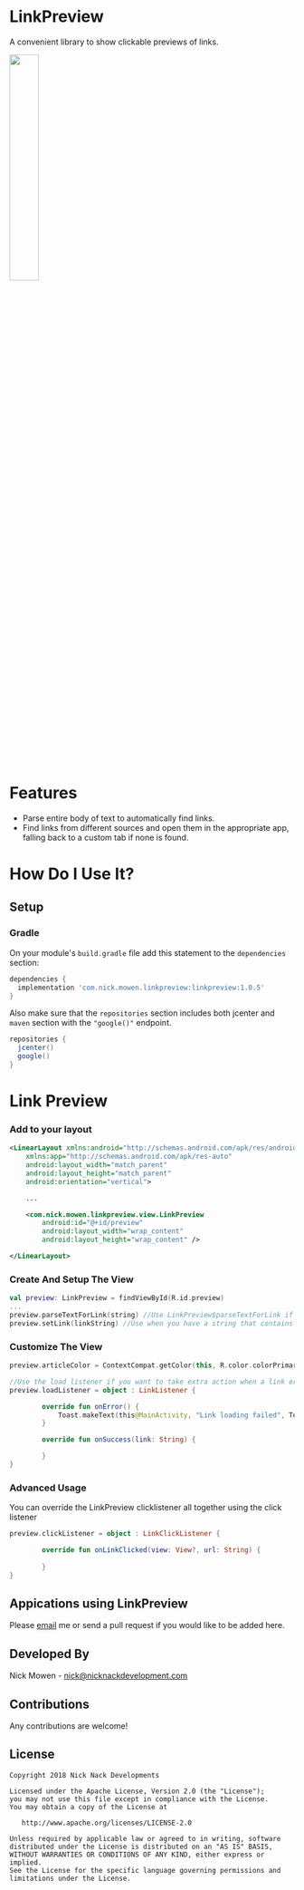 # LinkPreview
A convenient library to show clickable previews of links.

<img src="/sample.png" width="32%">

# Features

* Parse entire body of text to automatically find links.
* Find links from different sources and open them in the appropriate app, falling back to a custom tab if none is found.

# How Do I Use It?

## Setup

### Gradle

On your module's `build.gradle` file add this statement to the `dependencies` section:

```groovy
dependencies {
  implementation 'com.nick.mowen.linkpreview:linkpreview:1.0.5'
}
```

Also make sure that the `repositories` section includes both jcenter and `maven` section with the `"google()"` endpoint. 

```groovy
repositories {
  jcenter()
  google()
}
```

# Link Preview

### Add to your layout

```xml
<LinearLayout xmlns:android="http://schemas.android.com/apk/res/android"
    xmlns:app="http://schemas.android.com/apk/res-auto"
    android:layout_width="match_parent"
    android:layout_height="match_parent"
    android:orientation="vertical">

    ...

    <com.nick.mowen.linkpreview.view.LinkPreview
        android:id="@+id/preview"
        android:layout_width="wrap_content"
        android:layout_height="wrap_content" />

</LinearLayout>
```

### Create And Setup The View

```kotlin
val preview: LinkPreview = findViewById(R.id.preview)
...
preview.parseTextForLink(string) //Use LinkPreview$parseTextForLink if you have a body of text that contains more than just the link
preview.setLink(linkString) //Use when you have a string that contains only the link
```

### Customize The View

```kotlin
preview.articleColor = ContextCompat.getColor(this, R.color.colorPrimary) //Set the color of the custom tab that is launched on link press

//Use the load listener if you want to take extra action when a link error or success occurs
preview.loadListener = object : LinkListener {

        override fun onError() {
            Toast.makeText(this@MainActivity, "Link loading failed", Toast.LENGTH_SHORT).show()
        }

        override fun onSuccess(link: String) {

        }
}
```

### Advanced Usage

You can override the LinkPreview clicklistener all together using the click listener
```kotlin
preview.clickListener = object : LinkClickListener {

        override fun onLinkClicked(view: View?, url: String) {
                
        }
}
```

Appications using LinkPreview
---

Please [email](mailto:nick@nicknackdevelopment.com) me or send a pull request if you would like to be added here.

Developed By
---
Nick Mowen - <nick@nicknackdevelopment.com>

Contributions
-------

Any contributions are welcome!

License
---

    Copyright 2018 Nick Nack Developments

    Licensed under the Apache License, Version 2.0 (the "License");
    you may not use this file except in compliance with the License.
    You may obtain a copy of the License at

       http://www.apache.org/licenses/LICENSE-2.0

    Unless required by applicable law or agreed to in writing, software
    distributed under the License is distributed on an "AS IS" BASIS,
    WITHOUT WARRANTIES OR CONDITIONS OF ANY KIND, either express or implied.
    See the License for the specific language governing permissions and
    limitations under the License.
